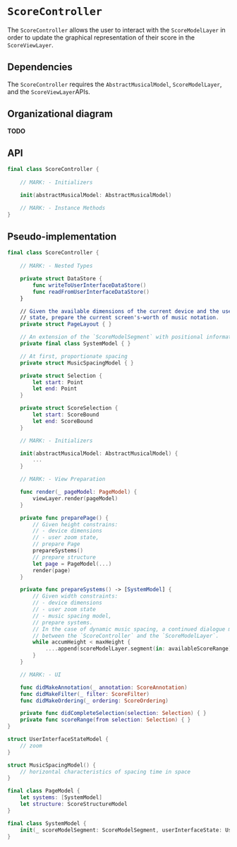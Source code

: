 # `ScoreController`

The `ScoreController` allows the user to interact with the `ScoreModelLayer` in order to update the graphical representation of their score in the `ScoreViewLayer`.

## Dependencies

The `ScoreController` requires the `AbstractMusicalModel`, `ScoreModelLayer`, and the `ScoreViewLayer`APIs.

## Organizational diagram

**TODO**

## API

```Swift
final class ScoreController {
	
	// MARK: - Initializers

	init(abstractMusicalModel: AbstractMusicalModel)

	// MARK: - Instance Methods
}
```

## Pseudo-implementation

```Swift
final class ScoreController {
	
	// MARK: - Nested Types

	private struct DataStore {
		func writeToUserInterfaceDataStore()
		func readFromUserInterfaceDataStore()
	}

	// Given the available dimensions of the current device and the user interface 
	// state, prepare the current screen's-worth of music notation.
	private struct PageLayout { }

	// An extension of the `ScoreModelSegment` with positional information
	private final class SystemModel { }

	// At first, proportionate spacing
	private struct MusicSpacingModel { }

	private struct Selection {
		let start: Point
		let end: Point
	}

	private struct ScoreSelection {
		let start: ScoreBound
		let end: ScoreBound
	}

	// MARK: - Initializers

	init(abstractMusicalModel: AbstractMusicalModel) { 
		...
	}

	// MARK: - View Preparation

	func render(_ pageModel: PageModel) {
		viewLayer.render(pageModel)
	}

	private func preparePage() {
		// Given height constrains:
		// - device dimensions
		// - user zoom state,
		// prepare Page
		prepareSystems()
		// prepare structure
		let page = PageModel(...)
		render(page)
	}

	private func prepareSystems() -> [SystemModel] {
		// Given width constraints:
		// - device dimensions
		// - user zoom state
		// - music spacing model,
		// prepare systems.
		// In the case of dynamic music spacing, a continued dialogue must occur 
		// between the `ScoreController` and the `ScoreModelLayer`.
		while accumHeight < maxHeight {
			....append(scoreModelLayer.segment(in: availableScoreRange))
		}
	}

	// MARK: - UI

	func didMakeAnnotation(_ annotation: ScoreAnnotation)
	func didMakeFilter(_ filter: ScoreFilter)
	func didMakeOrdering(_ ordering: ScoreOrdering)

	private func didCompleteSelection(selection: Selection) { }
	private func scoreRange(from selection: Selection) { }
} 

struct UserInterfaceStateModel {
	// zoom
}

struct MusicSpacingModel() {
	// horizontal characteristics of spacing time in space
}

final class PageModel {
	let systems: [SystemModel]
	let structure: ScoreStructureModel
}

final class SystemModel {
	init(_ scoreModelSegment: ScoreModelSegment, userInterfaceState: UserInterfaceStateModel, musicSpacing: MusicSpacingModel)
}
```

